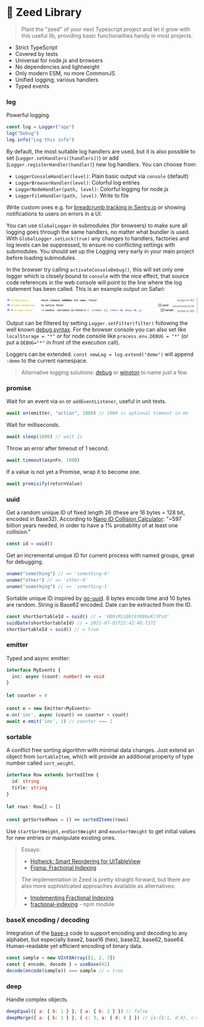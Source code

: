 # 🌱 Zeed Library

> Plant the "zeed" of your next Typescript project and let it grow with this useful lib, providing basic functionalities handy in most projects.

- Strict TypeScript
- Covered by tests
- Universal for node.js and browsers
- No dependencies and lightweight
- Only modern ESM, no more CommonJS 
- Unified logging; various handlers
- Typed events

### log

Powerful logging.

```js
const log = Logger("app")
log("Debug")
log.info("Log this info")
```

By default, the most suitable log handlers are used, but it is also possible to set (`Logger.setHandlers([handlers])`) or add (`Logger.registerHandler(handler)`) new log handlers. You can choose from:

- `LoggerConsoleHandler(level)`: Plain basic output via `console` (default)
- `LoggerBrowserHandler(level)`: Colorful log entries
- `LoggerNodeHandler(path, level)`: Colorful logging for node.js
- `LoggerFileHandler(path, level)`: Write to file

Write custom ones e.g. for [breadcrumb tracking in Sentry.io](https://gist.github.com/holtwick/949d04151586cec529a671859ebbb650) or showing notifications to users on errors in a UI.

You can use `GlobalLogger` in submodules (for browsers) to make sure all logging goes through the same handlers, no matter what bundler is used. With `GlobalLogger.setLock(true)` any changes to handlers, factories and log levels can be suppressed, to ensure no conflicting settings with submodules. You should set up the Logging very early in your main project before loading submodules.

In the browser try calling `activateConsoleDebug()`, this will set only one logger which is closely bound to `console` with the nice effect, that source code references in the web console will point to the line where the log statement has been called. This is an example output on Safari:

<img src=".assets/safari-console.png" style="max-width:100%">

Output can be filtered by setting `Logger.setFilter(filter)` following the well known [debug syntax](https://github.com/visionmedia/debug#wildcards). For the browser console you can also set like `localStorage = "*"` or for node console like `process.env.DEBUG = "*"` (or put a `DEBUG="*"` in front of the execution call).

Loggers can be extended. `const newLog = log.extend("demo")` will append `:demo` to the current namespace.

> Alternative logging solutions: [debug](https://github.com/visionmedia/debug) or [winston](https://github.com/winstonjs/winston) to name just a few.

### promise

Wait for an event via `on` or `addEventListener`, useful in unit tests.

```js
await on(emitter, "action", 1000) // 1000 is optional timeout in ms
```

Wait for milliseconds.

```js
await sleep(1000) // wait 1s
```

Throw an error after timeout of 1 second.

```js
await timeout(asynFn, 1000)
```

If a value is not yet a Promise, wrap it to become one.

```js
await promisify(returnValue)
```

### uuid

Get a random unique ID of fixed length 26 (these are 16 bytes = 128 bit, encoded in Base32). According to [Nano ID Collision Calculator](https://zelark.github.io/nano-id-cc/): "~597 billion years needed, in order to have a 1% probability of at least one collision."

```js
const id = uuid()
```

Get an incremental unique ID for current process with named groups, great for debugging.

```js
uname("something") // => 'something-0'
uname("other") // => 'other-0'
uname("something") // => 'something-1'
```

Sortable unique ID inspired by [go-uuid](https://github.com/rsms/go-uuid). 6 bytes encode time and 10 bytes are random. String is Base62 encoded. Date can be extracted from the ID.

```js
const shortSortableId = suid() // = '000iMi10bt6YK8buKlYPsd'
suidDate(shortSortableId) // = 2021-07-03T22:42:40.727Z
shortSortableId < suid() // = true
```

### emitter

Typed and async emitter:

```ts
interface MyEvents {
  inc: async (count: number) => void
}

let counter = 0

const e = new Emitter<MyEvents>
e.on('inc', async (count) => counter + count)
await e.emit('inc', 1) // counter === 1
```

### sortable

A conflict free sorting algorithm with minimal data changes. Just extend an object from `SortableItem`, which will provide an additional property of type number called `sort_weight`.

```ts
interface Row extends SortedItem {
  id: string
  title: string
}

let rows: Row[] = []

const getSortedRows = () => sortedItems(rows)
```

Use `startSortWeight`, `endSortWeight` and `moveSortWeight` to get initial values for new entries or manipulate existing ones.

> Essays:
>
> - [Holtwick: Smart Reordering for UITableView](https://holtwick.de/en/blog/smart-table-reordering)
> - [Figma: Fractional Indexing](https://www.figma.com/blog/realtime-editing-of-ordered-sequences/#fractional-indexing)
>
> The implementation in Zeed is pretty straight forward, but there are also more sophisticated approaches available as alternatives:
>
> - [Implementing Fractional Indexing](https://observablehq.com/@dgreensp/implementing-fractional-indexing)
> - [fractional-indexing](https://github.com/rocicorp/fractional-indexing) - npm module

### baseX encoding / decoding

Integration of the [base-x](https://github.com/cryptocoinjs/base-x) code to support encoding and decoding to any alphabet, but especially base2, base16 (hex), base32, base62, base64.
Human-readable yet efficient encoding of binary data.

```js
const sample = new UInt8Array([1, 2, 3])
const { encode, decode } = useBase(62)
decode(encode(sample)) === sample // = true
```

### deep

Handle complex objects.

```js
deepEqual({ a: { b: 1 } }, { a: { b: 2 } }) // false
deepMerge({ a: { b: 1 } }, { c: 3, a: { d: 4 } }) // {a:{b:1, d:4}, c:4}
```
